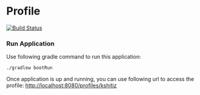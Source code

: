 # Profile
[![Build Status](https://github.com/kshitiz-saxena/kshitizsaxena-profile/workflows/Build%20Status/badge.svg)](https://github.com/kshitiz-saxena/kshitizsaxena-profile/actions)

### Run Application
Use following gradle command to run this application:
```
./gradlew bootRun
```
Once application is up and running, you can use following url to access the profile:
[http://localhost:8080/profiles/kshitiz](http://localhost:8080/profiles/kshitiz)

